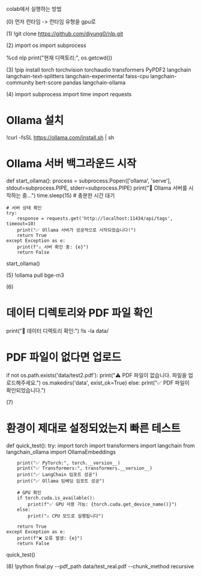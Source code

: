 colab에서 실행하는 방법

(0)
먼저 런타임 -> 런타임 유형을 gpu로

(1)
!git clone https://github.com/diyung0/nlp.git

(2)
import os
import subprocess

%cd nlp
print("현재 디렉토리:", os.getcwd())

(3)
!pip install torch torchvision torchaudio transformers PyPDF2 langchain langchain-text-splitters langchain-experimental faiss-cpu langchain-community bert-score pandas langchain-ollama

(4)
import subprocess
import time
import requests

# Ollama 설치
!curl -fsSL https://ollama.com/install.sh | sh

# Ollama 서버 백그라운드 시작
def start_ollama():
    process = subprocess.Popen(['ollama', 'serve'], 
                              stdout=subprocess.PIPE, 
                              stderr=subprocess.PIPE)
    print("🚀 Ollama 서버를 시작하는 중...")
    time.sleep(15)  # 충분한 시간 대기
    
    # 서버 상태 확인
    try:
        response = requests.get('http://localhost:11434/api/tags', timeout=10)
        print("✅ Ollama 서버가 성공적으로 시작되었습니다!")
        return True
    except Exception as e:
        print(f"⚠️ 서버 확인 중: {e}")
        return False

start_ollama()


(5)
!ollama pull bge-m3

(6)
# 데이터 디렉토리와 PDF 파일 확인
print("📁 데이터 디렉토리 확인:")
!ls -la data/

# PDF 파일이 없다면 업로드
if not os.path.exists('data/test2.pdf'):
    print("⚠️ PDF 파일이 없습니다. 파일을 업로드해주세요.")
    os.makedirs('data', exist_ok=True)
else:
    print("✅ PDF 파일이 확인되었습니다.")


(7)
# 환경이 제대로 설정되었는지 빠른 테스트
def quick_test():
    try:
        import torch
        import transformers
        import langchain
        from langchain_ollama import OllamaEmbeddings
        
        print("✅ PyTorch:", torch.__version__)
        print("✅ Transformers:", transformers.__version__)
        print("✅ LangChain 임포트 성공")
        print("✅ Ollama 임베딩 임포트 성공")
        
        # GPU 확인
        if torch.cuda.is_available():
            print(f"✅ GPU 사용 가능: {torch.cuda.get_device_name()}")
        else:
            print("⚠️ CPU 모드로 실행됩니다")
            
        return True
    except Exception as e:
        print(f"❌ 오류 발생: {e}")
        return False

quick_test()


(8)
!python final.py --pdf_path data/test_real.pdf --chunk_method recursive

